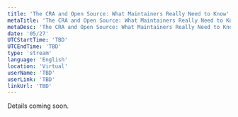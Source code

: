 ```yaml
---
title: 'The CRA and Open Source: What Maintainers Really Need to Know'
metaTitle: 'The CRA and Open Source: What Maintainers Really Need to Know'
metaDesc: 'The CRA and Open Source: What Maintainers Really Need to Know'
date: '05/27'
UTCStartTime: 'TBD'
UTCEndTime: 'TBD'
type: 'stream'
language: 'English'
location: 'Virtual'
userName: 'TBD'
userLink: 'TBD'
linkUrl: 'TBD'
---
```


Details coming soon.
